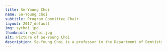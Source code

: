 ```yaml
---
title: Se-Young Choi
name: Se-Young Choi
subtitle: Program Committee Chair
layout: 2017_default
img: sychoi.jpg
thumbnail: sychoi.jpg
alt: Picture of Se-Young Choi
description: Se-Young Choi is a professor in the Department of Dentistry at Seoul National University.
---
```

